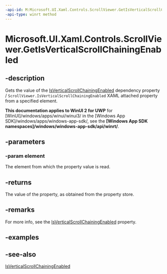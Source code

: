 ```yaml
---
-api-id: M:Microsoft.UI.Xaml.Controls.ScrollViewer.GetIsVerticalScrollChainingEnabled(Microsoft.UI.Xaml.DependencyObject)
-api-type: winrt method
---
```


<!-- Method syntax
public bool GetIsVerticalScrollChainingEnabled(Windows.UI.Xaml.DependencyObject element)
-->

# Microsoft.UI.Xaml.Controls.ScrollViewer.GetIsVerticalScrollChainingEnabled

## -description
Gets the value of the [IsVerticalScrollChainingEnabled](scrollviewer_isverticalscrollchainingenabled.md) dependency property / `ScrollViewer.IsVerticalScrollChainingEnabled` XAML attached property from a specified element.

**This documentation applies to WinUI 2 for UWP** for [WinUI]/windows/apps/winui/winui3/ in the [Windows App SDK]/windows/apps/windows-app-sdk/, see the **[Windows App SDK namespaces]/windows/windows-app-sdk/api/winrt/**.

## -parameters
### -param element
The element from which the property value is read.

## -returns
The value of the property, as obtained from the property store.

## -remarks
For more info, see the [IsVerticalScrollChainingEnabled](scrollviewer_isverticalscrollchainingenabled.md) property.

## -examples

## -see-also
[IsVerticalScrollChainingEnabled](scrollviewer_isverticalscrollchainingenabled.md)

